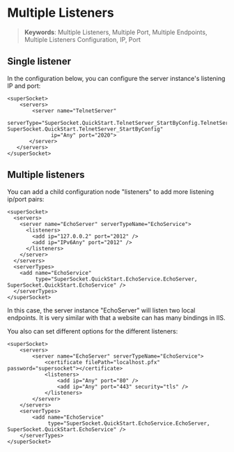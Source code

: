 # Multiple Listeners

> __Keywords__: Multiple Listeners, Multiple Port, Multiple Endpoints, Multiple Listeners Configuration, IP, Port

## Single listener
In the configuration below, you can configure the server instance's listening IP and port:

    <superSocket>
        <servers>
            <server name="TelnetServer"
                  serverType="SuperSocket.QuickStart.TelnetServer_StartByConfig.TelnetServer, SuperSocket.QuickStart.TelnetServer_StartByConfig"
                  ip="Any" port="2020">
           </server>
       </servers>
    </superSocket>

## Multiple listeners
You can add a child configuration node "listeners" to add more listening ip/port pairs:

    <superSocket>
      <servers>
        <server name="EchoServer" serverTypeName="EchoService">
          <listeners>
            <add ip="127.0.0.2" port="2012" />
            <add ip="IPv6Any" port="2012" />
          </listeners>
        </server>
      </servers>
      <serverTypes>
        <add name="EchoService"
             type="SuperSocket.QuickStart.EchoService.EchoServer, SuperSocket.QuickStart.EchoService" />
      </serverTypes>
    </superSocket>

In this case, the server instance "EchoServer" will listen two local endpoints. It is very similar with that a website can has many bindings in IIS.

You also can set different options for the different listeners:

    <superSocket>
        <servers>
            <server name="EchoServer" serverTypeName="EchoService">
                <certificate filePath="localhost.pfx" password="supersocket"></certificate>
                <listeners>
                    <add ip="Any" port="80" />
                    <add ip="Any" port="443" security="tls" />
                </listeners>
            </server>
        </servers>
        <serverTypes>
            <add name="EchoService"
                 type="SuperSocket.QuickStart.EchoService.EchoServer, SuperSocket.QuickStart.EchoService" />
        </serverTypes>
    </superSocket>
